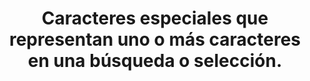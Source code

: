 ---
layout: default
title: Caracteres especiales que representan uno o más caracteres en una búsqueda o selección.
has_children: true
parent: Desarrollo de Software
grand_parent: Taxonomía
---